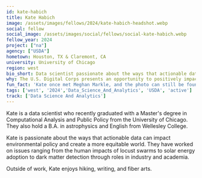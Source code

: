 ```yaml
---
id: kate-habich
title: Kate Habich
image: /assets/images/fellows/2024/kate-habich-headshot.webp
social: fellow
social_image: /assets/images/social/fellows/social-kate-habich.webp
fellow_year: 2024
project: ["na"]
agency: ["USDA"]
hometown: Houston, TX & Claremont, CA
university: University of Chicago
region: west
bio_short: Data scientist passionate about the ways that actionable data can impact environmental policy and create a more equitable world
why: The U.S. Digital Corps presents an opportunity to positively impact my community while continuing to build a strong tech skillset alongside others who want to make a difference. 
fun_fact: 'Kate once met Meghan Markle, and the photo can still be found on her Wikipedia page. '
tags: ['west', '2024','Data_Science_And_Analytics', 'USDA', 'active']
track: ['Data Science And Analytics']
---
```


Kate is a data scientist who recently graduated with a Master's degree in Computational Analysis and Public Policy from the University of Chicago. They also hold a B.A. in astrophysics and English from Wellesley College. 

Kate is passionate about the ways that actionable data can impact environmental policy and create a more equitable world. They have worked on issues ranging from the human impacts of locust swarms to solar energy adoption to dark matter detection through roles in industry and academia. 

Outside of work, Kate enjoys hiking, writing, and fiber arts.